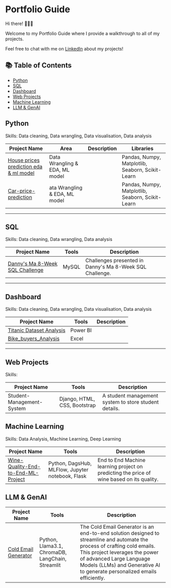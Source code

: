 # Portfolio Guide
Hi there! 🙋🏻‍♀️

Welcome to my Portfolio Guide where I provide a walkthrough to all of my projects.

Feel free to chat with me on [LinkedIn](https://linkedin.com/in/aditya-gaharwar) about my projects!

## :books: Table of Contents


- [Python](#Python)
- [SQL](#SQL)
- [Dashboard](#Dashboard)
- [Web Projects](#Web-Projects)
- [Machine Learning](#Machine-Learning)
- [LLM & GenAI](#LLM-&-GenAI)

## Python

Skills: Data cleaning, Data wrangling, Data visualisation, Data analysis

| Project Name | Area | Description | Libraries|
|---|---|---|---|
| [House prices prediction eda & ml model](https://github.com/aditya345-coder/Data-Analysis/blob/main/Python/house-prices-prediction-eda-ml-model.ipynb) | Data Wrangling & EDA, ML model | | Pandas, Numpy, Matplotlib, Seaborn, Scikit-Learn|
| [Car-price-prediction](https://github.com/aditya345-coder/Data-Analysis/blob/main/Python/car-price-prediction.ipynb) | ata Wrangling & EDA, ML model | | Pandas, Numpy, Matplotlib, Seaborn, Scikit-Learn | 

<hr>

## SQL

Skills: Data cleaning, Data wrangling, Data analysis

| Project Name | Tools | Description |
|---|---|---|
| [Danny's Ma 8-Week SQL Challenge](https://github.com/aditya345-coder/8-Week-SQL-Challenge) | MySQL | Challenges presented in Danny's Ma 8-Week SQL Challenge. |

<hr>

## Dashboard

Skills: Data cleaning, Data wrangling, Data visualisation, Data analysis

| Project Name | Tools | Description |
|---|---|---|
| [Titanic Dataset Analysis](https://github.com/aditya345-coder/Power_BI_Projects/tree/main/Titanic%20Dataset%20Analysis)| Power BI | |
| [Bike_buyers_Analysis](https://github.com/aditya345-coder/Excel_Projects/tree/main/Bike_buyers_Analysis) | Excel    | |


<hr>

## Web Projects

Skills: 

| Project Name | Tools | Description |
|---|---|---|
| Student-Management-System | Django, HTML, CSS, Bootstrap | A student management system to store student details.|

## Machine Learning 

Skills: Data Analysis, Machine Learning, Deep Learning

| Project Name | Tools | Description |
|---|---|---|
| [Wine-Quality-End-to-End-ML-Project](https://github.com/aditya345-coder/Wine-Quality-End-to-End-ML-Project) | Python, DagsHub, MLFlow, Jupyter notebook, Flask | End to End Machine learning project on predicting the price of wine based on its quality.|


## LLM & GenAI
| Project Name | Tools | Description |
|---|---|---|
| [Cold Email Generator](https://github.com/aditya345-coder/Cold-Email-Generator) | Python, Llama3.1, ChromaDB, LangChain, Streamlit | The Cold Email Generator is an end-to-end solution designed to streamline and automate the process of crafting cold emails. This project leverages the power of advanced Large Language Models (LLMs) and Generative AI to generate personalized emails efficiently. |
